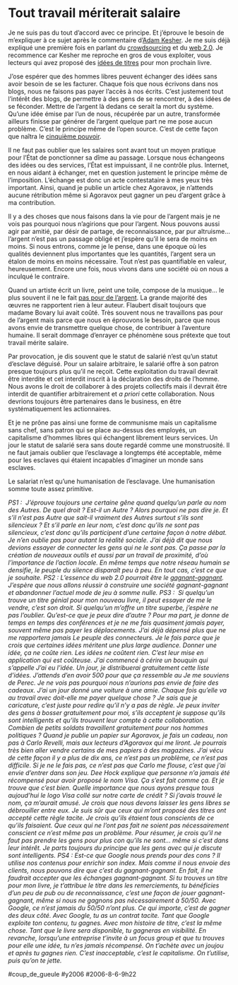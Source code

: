 # Tout travail mériterait salaire

Je ne suis pas du tout d’accord avec ce principe. Et j’éprouve le besoin de m’expliquer à ce sujet après le commentaire d’[Adam Kesher](http://adamkesher.canalblog.com/archives/2006/08/04/2413153.html). Je me suis déjà expliqué une première fois en parlant du [crowdsourcing](../7/cerveaux-humains-disponibles.md) et du [web 2.0](../5/la-fin-des-copyrights-avec-le-web-20.md). Je recommence car Kesher me reproche en gros de vous exploiter, vous lecteurs qui avez proposé des [idées de titres](sos-cherche-titre-desesperement.md) pour mon prochain livre.

J’ose espérer que des hommes libres peuvent échanger des idées sans avoir besoin de se les facturer. Chaque fois que nous écrivons dans nos blogs, nous ne faisons pas payer l’accès à nos écrits. C’est justement tout l’intérêt des blogs, de permettre à des gens de se rencontrer, à des idées de se féconder. Mettre de l’argent là dedans ce serait la mort du système. Qu’une idée émise par l’un de nous, récupérée par un autre, transformée ailleurs finisse par générer de l’argent quelque part ne me pose aucun problème. C’est le principe même de l’open source. C’est de cette façon que naîtra le [cinquième pouvoir](http://eznogood.blogspot.com/2006/05/web-20-le-cinquime-pouvoir.html).

Il ne faut pas oublier que les salaires sont avant tout un moyen pratique pour l’État de ponctionner sa dîme au passage. Lorsque nous échangeons des idées ou des services, l’État est impuissant, il ne contrôle plus. Internet, en nous aidant à échanger, met en question justement le principe même de l’imposition. L’échange est donc un acte contestataire à mes yeux très important. Ainsi, quand je publie un article chez Agoravox, je n’attends aucune rétribution même si Agoravox peut gagner un peu d’argent grâce à ma contribution.

Il y a des choses que nous faisons dans la vie pour de l’argent mais je ne vois pas pourquoi nous n’agirions que pour l’argent. Nous pouvons aussi agir par amitié, par désir de partage, de reconnaissance, par pur altruisme… l’argent n’est pas un passage obligé et j’espère qu’il le sera de moins en moins. Si nous entrons, comme je le pense, dans une époque où les qualités deviennent plus importantes que les quantités, l’argent sera un étalon de moins en moins nécessaire. Tout n’est pas quantifiable en valeur, heureusement. Encore une fois, nous vivons dans une société où on nous a inculqué le contraire.

Quand un artiste écrit un livre, peint une toile, compose de la musique… le plus souvent il ne le fait [pas pour de l’argent](../5/les-aberrations-du-capitalisme.md). La grande majorité des œuvres ne rapportent rien à leur auteur. Flaubert disait toujours que madame Bovary lui avait coûté. Très souvent nous ne travaillons pas pour de l’argent mais parce que nous en éprouvons le besoin, parce que nous avons envie de transmettre quelque chose, de contribuer à l’aventure humaine. Il serait dommage d’enrayer ce phénomène sous prétexte que tout travail mérite salaire.

Par provocation, je dis souvent que le statut de salarié n’est qu’un statut d’esclave déguisé. Pour un salaire arbitraire, le salarié offre à son patron presque toujours plus qu’il ne reçoit. Cette exploitation du travail devrait être interdite et cet interdit inscrit à la déclaration des droits de l’homme. Nous avons le droit de collaborer à des projets collectifs mais il devrait être interdit de quantifier arbitrairement et *a priori* cette collaboration. Nous devrions toujours être partenaires dans le business, en être systématiquement les actionnaires.

Et je ne prône pas ainsi une forme de communisme mais un capitalisme sans chef, sans patron qui se place au-dessus des employés, un capitalisme d’hommes libres qui échangent librement leurs services. Un jour le statut de salarié sera sans doute regardé comme une monstruosité. Il ne faut jamais oublier que l’esclavage a longtemps été acceptable, même pour les esclaves qui étaient incapables d’imaginer un monde sans esclaves.

Le salariat n’est qu’une humanisation de l’esclavage. Une humanisation somme toute assez primitive.

*PS1 :  J’éprouve toujours une certaine gêne quand quelqu’un parle au nom des Autres. De quel droit ? Est-il un Autre ? Alors pourquoi ne pas dire je. Et s’il n’est pas Autre que sait-il vraiment des Autres surtout s’ils sont silencieux ? Et s’il parle en leur nom, c’est donc qu’ils ne sont pas silencieux, c’est donc qu’ils participent d’une certaine façon à notre débat. Je n’en oublie pas pour autant la réalité sociale. J’ai déjà dit que nous devions essayer de connecter les gens qui ne le sont pas. Ça passe par la création de nouveaux outils et aussi par un travail de proximité, d’où l’importance de l’action locale. En même temps que notre réseau humain se densifie, le peuple du silence disparaît peu à peu. En tout cas, c’est ce que je souhaite.*
*PS2 : L’essence du web 2.0 pourrait être le* [*gagnant-gagnant*](../5/win-win.md)*. J’espère que nous allons réussir à construire une société gagnant-gagnant et abandonner l’actuel mode de jeu à somme nulle.*
*PS3 :  Si quelqu’un trouve un titre génial pour mon nouveau livre, il peut essayer de me le vendre, c’est son droit. Si quelqu’un m’offre un titre superbe, j’espère ne pas l’oublier. Qu’est-ce que je peux dire d’autre ?*
*Pour ma part, je donne de temps en temps des conférences et je ne me fais quasiment jamais payer, souvent même pas payer les déplacements. J’ai déjà dépensé plus que ne me rapportera jamais Le peuple des connecteurs. Je le fais parce que je crois que certaines idées méritent une plus large audience.*
*Donner une idée, ça ne coûte rien. Les idées ne coûtent rien. C’est leur mise en application qui est coûteuse. J’ai commencé à cérire un bouquin qui s’appelle J’ai eu l’idée. Un jour, je distribuerai gratuitement cette liste d’idées. J’attends d’en avoir 500 pour que ça ressemble au Je me souviens de Perec. Je ne vois pas pourquoi nous n’aurions pas envie de faire des cadeaux. J’ai un jour donné une voiture à une amie. Chaque fois qu’elle va au travail avec doit-elle me payer quelque chose ?*
*Je sais que je caricature, c’est juste pour redire qu’il n’y a pas de règle. Je peux inviter des gens à bosser gratuitement pour moi, s’ils acceptent je suppose qu’ils sont intelligents et qu’ils trouvent leur compte à cette collaboration. Combien de petits soldats travaillent gratuitement pour nos hommes politiques ?*
*Quand je publie un papier sur Agoravox, je fais un cadeau, non pas à Carlo Revelli, mais aux lecteurs d’Agoravox qui me liront. Je pourrais très bien aller vendre certains de mes papiers à des magazines. J’ai vécu de cette façon il y a plus de dix ans, ce n’est pas un problème, ce n’est pas difficile. Si je ne le fais pas, ce n’est pas que Carlo me flouse, c’est que j’ai envie d’entrer dans son jeu.*
*Dee Hock explique que personne n’a jamais été récompensé pour avoir proposé le nom Visa. Ça s’est fait comme ça. Et je trouve que c’est bien. Quelle importance que nous ayons presque tous aujoud’hui le logo Visa collé sur notre carte de crédit ? Si j’avais trouvé le nom, ça m’aurait amusé.*
*Je crois que nous devons laisser les gens libres se débrouiller entre eux. Je suis sûr que ceux qui m’ont proposé des titres ont accepté cette règle tacite. Je crois qu’ils étaient tous conscients de ce qu’ils faisaient. Que ceux qui ne l’ont pas fait ne soient pas nécessairement conscient ce n’est même pas un problème. Pour résumer, je crois qu’il ne faut pas prendre les gens pour plus con qu’ils ne sont… même si c’est dans leur intérêt. Je parts toujours du principe que les gens avec qui je discute sont intelligents.*
*PS4 : Est-ce que Google nous prends pour des cons ? Il utilise nos contenus pour enrichir son index. Mais comme il nous envoie des clients, nous pouvons dire que c’est du gagnant-gagnant.*
*En fait, il ne faudrait accepter que les échanges gagnant-gagnant. Si tu trouves un titre pour mon livre, je t’attribue le titre dans les remerciements, tu bénéficies d’un peu de pub ou de reconnaissance, c’est une façon de jouer gagnant-gagnant, même si nous ne gagnons pas nécessairement à 50/50. Avec Google, ce n’est jamais du 50/50 n’ont plus. Ce qui importe, c’est de gagner des deux côté.*
*Avec Google, tu as un contrat tacite. Tant que Google exploite ton contenu, tu gagnes. Avec mon histoire de titre, c’est la même chose. Tant que le livre sera disponible, tu gagneras en visibilité. En revanche, lorsqu’une entreprise t’invite à un focus group et que tu trouves pour elle une idée, tu n’es jamais récompensé. On t’achète avec un joujou et après tu gagnes rien. C’est inacceptable, c’est le capitalisme. On t’utilise, puis qu’on te jette.*

#coup_de_gueule #y2006 #2006-8-6-9h22
